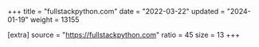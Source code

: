 +++
title = "fullstackpython.com"
date = "2022-03-22"
updated = "2024-01-19"
weight = 13155

[extra]
source = "https://fullstackpython.com"
ratio = 45
size = 13
+++
